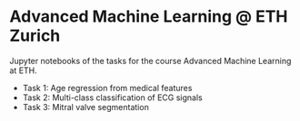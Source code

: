 # Advanced Machine Learning @ ETH Zurich
Jupyter notebooks of the tasks for the course Advanced Machine Learning at ETH.
- Task 1: Age regression from medical features
- Task 2: Multi-class classification of ECG signals
- Task 3: Mitral valve segmentation
